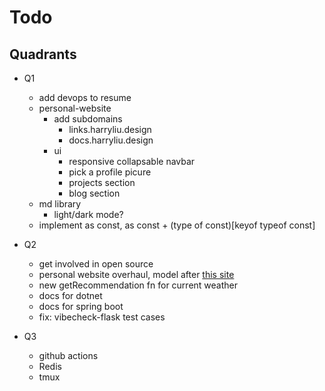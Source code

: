 # Todo

## Quadrants

- Q1

  - add devops to resume
  - personal-website
    - add subdomains
      - links.harryliu.design
      - docs.harryliu.design
    - ui
      - responsive collapsable navbar
      - pick a profile picure
      - projects section
      - blog section
  - md library
    - light/dark mode?
  - implement as const, as const + (type of const)[keyof typeof const]

- Q2

  - get involved in open source
  - personal website overhaul, model after [this site](https://danielms.site/)
  - new getRecommendation fn for current weather
  - docs for dotnet
  - docs for spring boot
  - fix: vibecheck-flask test cases

- Q3
  - github actions
  - Redis
  - tmux
